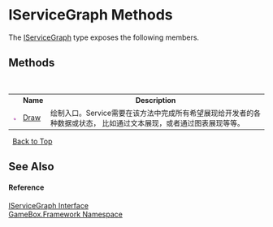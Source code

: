 # IServiceGraph Methods
 

The <a href="fea729f5-b32b-fc52-6303-b8840dbc73a6">IServiceGraph</a> type exposes the following members.


## Methods
&nbsp;<table><tr><th></th><th>Name</th><th>Description</th></tr><tr><td>![Public method](media/pubmethod.gif "Public method")</td><td><a href="c16af648-959d-b264-3f21-bbf28f752afd">Draw</a></td><td>
绘制入口。Service需要在该方法中完成所有希望展现给开发者的各种数据或状态， 比如通过文本展现，或者通过图表展现等等。</td></tr></table>&nbsp;
<a href="#iservicegraph-methods">Back to Top</a>

## See Also


#### Reference
<a href="fea729f5-b32b-fc52-6303-b8840dbc73a6">IServiceGraph Interface</a><br /><a href="a8957fe6-9cc0-3a6d-cd5c-a2a246efee1e">GameBox.Framework Namespace</a><br />